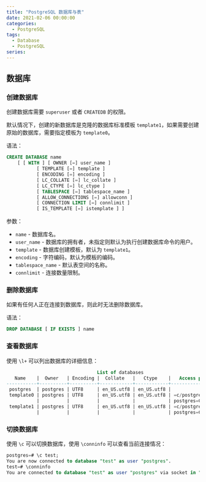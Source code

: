 ```yaml
---
title: "PostgreSQL 数据库与表"
date: 2021-02-06 00:00:00
categories:
  - PostgreSQL
tags:
  - Database
  - PostgreSQL
series:		
---
```


<!--more-->

## 数据库

### 创建数据库

创建数据库需要 `superuser` 或者 `CREATEDB` 的权限。

默认情况下，创建的新数据库是克隆的数据库标准模板 `template1`，如果需要创建原始的数据库，需要指定模板为 `template0`。

语法：

```sql
CREATE DATABASE name
    [ [ WITH ] [ OWNER [=] user_name ]
           [ TEMPLATE [=] template ]
           [ ENCODING [=] encoding ]
           [ LC_COLLATE [=] lc_collate ]
           [ LC_CTYPE [=] lc_ctype ]
           [ TABLESPACE [=] tablespace_name ]
           [ ALLOW_CONNECTIONS [=] allowconn ]
           [ CONNECTION LIMIT [=] connlimit ]
           [ IS_TEMPLATE [=] istemplate ] ]
```

参数：

- `name` - 数据库名。
- `user_name` - 数据库的拥有者，未指定则默认为执行创建数据库命令的用户。
- `template` - 数据库创建模板，默认为 `template1`。
- `encoding` - 字符编码，默认为模板的编码。
- `tablespace_name` - 默认表空间的名称。
- `connlimit` - 连接数量限制。

### 删除数据库

如果有任何人正在连接到数据库，则此时无法删除数据库。

语法：

```sql
DROP DATABASE [ IF EXISTS ] name
```

### 查看数据库

使用 `\l+` 可以列出数据库的详细信息：

```sql
                                 List of databases
   Name    |  Owner   | Encoding |  Collate   |   Ctype    |   Access privileges
-----------+----------+----------+------------+------------+-----------------------
 postgres  | postgres | UTF8     | en_US.utf8 | en_US.utf8 |
 template0 | postgres | UTF8     | en_US.utf8 | en_US.utf8 | =c/postgres          +
           |          |          |            |            | postgres=CTc/postgres
 template1 | postgres | UTF8     | en_US.utf8 | en_US.utf8 | =c/postgres          +
           |          |          |            |            | postgres=CTc/postgres
```

### 切换数据库

使用 `\c` 可以切换数据库，使用 `\conninfo` 可以查看当前连接情况：

```sql
postgres=# \c test;
You are now connected to database "test" as user "postgres".
test=# \conninfo
You are connected to database "test" as user "postgres" via socket in "/var/run/postgresql" at port "5432".
```



